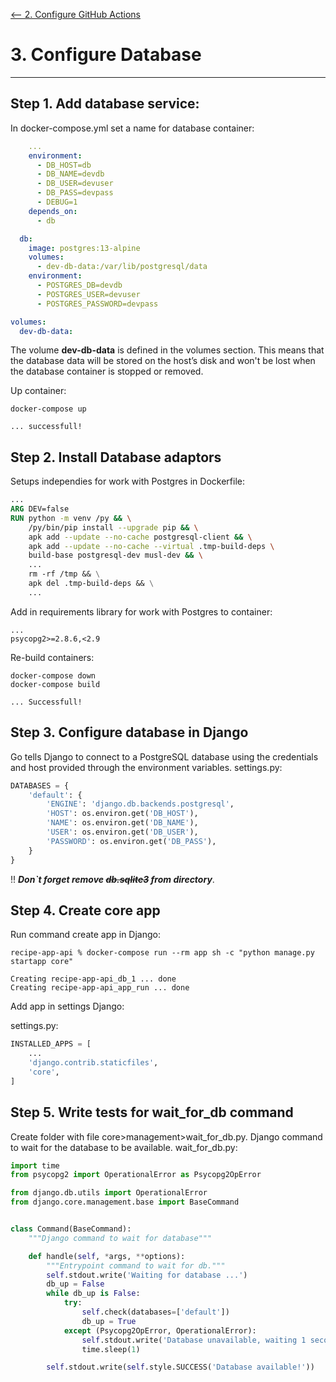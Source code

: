 [ <-- 2. Configure GitHub Actions ](Github%20Actions.md)
# 3. Configure Database
___
## Step 1. Add database service:

In docker-compose.yml set a name for database container:

```yaml
    ...
    environment:
      - DB_HOST=db
      - DB_NAME=devdb
      - DB_USER=devuser
      - DB_PASS=devpass
      - DEBUG=1
    depends_on:
      - db

  db:
    image: postgres:13-alpine
    volumes:
      - dev-db-data:/var/lib/postgresql/data
    environment:
      - POSTGRES_DB=devdb
      - POSTGRES_USER=devuser
      - POSTGRES_PASSWORD=devpass

volumes:
  dev-db-data:
```  


The volume **dev-db-data** is defined in the volumes section. This means that the database data will be stored on the
host’s disk and won't be lost when the database container is stopped or removed.

Up container:
```commandline
docker-compose up

... successfull!
```
## Step 2. Install Database adaptors

Setups independies for work with Postgres in Dockerfile:
```dockerfile
...
ARG DEV=false
RUN python -m venv /py && \
    /py/bin/pip install --upgrade pip && \
    apk add --update --no-cache postgresql-client && \
    apk add --update --no-cache --virtual .tmp-build-deps \
    build-base postgresql-dev musl-dev && \
    ...
    rm -rf /tmp && \
    apk del .tmp-build-deps && \
    ...
```

Add in requirements library for work with Postgres to container:

```
...
psycopg2>=2.8.6,<2.9

```
Re-build containers:
```command
docker-compose down
docker-compose build

... Successfull!
```

## Step 3. Configure database in Django

Go tells Django to connect to a PostgreSQL database using the credentials and host provided through the environment
variables.
settings.py:
```python
DATABASES = {
    'default': {
        'ENGINE': 'django.db.backends.postgresql',
        'HOST': os.environ.get('DB_HOST'),
        'NAME': os.environ.get('DB_NAME'),
        'USER': os.environ.get('DB_USER'),
        'PASSWORD': os.environ.get('DB_PASS'),
    }
}
```

!! **_Don`t forget remove ~~db.sqlite3~~ from directory_**.

## Step 4. Create core app 

Run command create app in Django:
```commandline
recipe-app-api % docker-compose run --rm app sh -c "python manage.py startapp core"

Creating recipe-app-api_db_1 ... done
Creating recipe-app-api_app_run ... done
```
Add app in settings Django:

settings.py:
```python
INSTALLED_APPS = [
    ...
    'django.contrib.staticfiles',
    'core',
]
```

## Step 5. Write tests for wait_for_db command

Create folder with file core>management>wait_for_db.py.
Django command to wait for the database to be available.
wait_for_db.py:
```python
import time
from psycopg2 import OperationalError as Psycopg2OpError

from django.db.utils import OperationalError
from django.core.management.base import BaseCommand


class Command(BaseCommand):
    """Django command to wait for database"""

    def handle(self, *args, **options):
        """Entrypoint command to wait for db."""
        self.stdout.write('Waiting for database ...')
        db_up = False
        while db_up is False:
            try:
                self.check(databases=['default'])
                db_up = True
            except (Psycopg2OpError, OperationalError):
                self.stdout.write('Database unavailable, waiting 1 second...')
                time.sleep(1)

        self.stdout.write(self.style.SUCCESS('Database available!'))
```